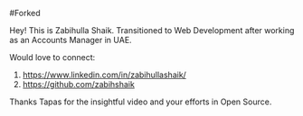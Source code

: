 #Forked

Hey! This is Zabihulla Shaik. Transitioned to Web Development after working as an Accounts Manager in UAE.

Would love to connect:

1. https://www.linkedin.com/in/zabihullashaik/
1. https://github.com/zabihshaik

Thanks Tapas for the insightful video and your efforts in Open Source.
